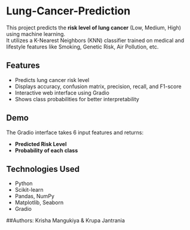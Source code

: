 # Lung-Cancer-Prediction
This project predicts the **risk level of lung cancer** (Low, Medium, High) using machine learning.  
It utilizes a K-Nearest Neighbors (KNN) classifier trained on medical and lifestyle features like Smoking, Genetic Risk, Air Pollution, etc.

## Features
- Predicts lung cancer risk level
- Displays accuracy, confusion matrix, precision, recall, and F1-score
- Interactive web interface using Gradio
- Shows class probabilities for better interpretability

## Demo
The Gradio interface takes 6 input features and returns:
- **Predicted Risk Level**
- **Probability of each class**

## Technologies Used
- Python
- Scikit-learn
- Pandas, NumPy
- Matplotlib, Seaborn
- Gradio

##Authors:
Krisha Mangukiya & Krupa Jantrania 

